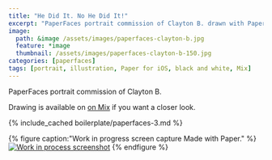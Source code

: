 ```yaml
---
title: "He Did It. No He Did It!"
excerpt: "PaperFaces portrait commission of Clayton B. drawn with Paper for iOS on an iPad."
image: 
  path: &image /assets/images/paperfaces-clayton-b.jpg 
  feature: *image
  thumbnail: /assets/images/paperfaces-clayton-b-150.jpg
categories: [paperfaces]
tags: [portrait, illustration, Paper for iOS, black and white, Mix]
---
```


PaperFaces portrait commission of Clayton B. 

Drawing is available on [on Mix](https://mix.fiftythree.com/11098-Michael-Rose/300453) if you want a closer look.

{% include_cached boilerplate/paperfaces-3.md %}

{% figure caption:"Work in progress screen capture Made with Paper." %}
[![Work in process screenshot](/assets/images/paperfaces-clayton-b-process-1-900.jpg)](/assets/images/paperfaces-clayton-b-process-1-lg.jpg)
{% endfigure %}
